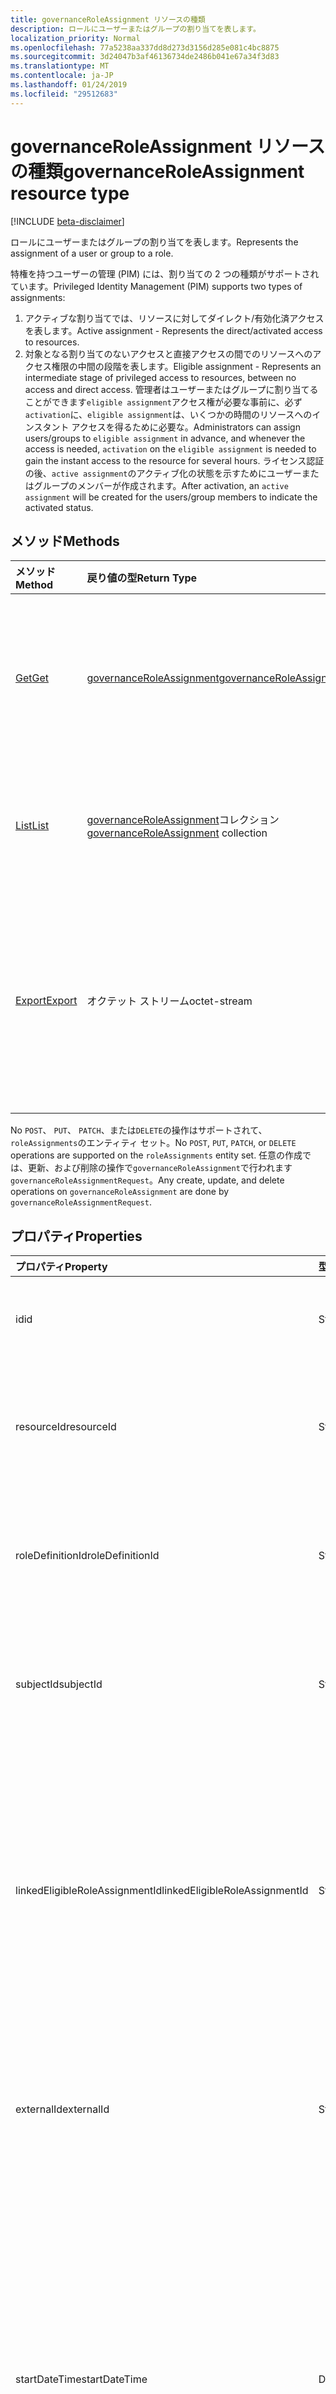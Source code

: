 ```yaml
---
title: governanceRoleAssignment リソースの種類
description: ロールにユーザーまたはグループの割り当てを表します。
localization_priority: Normal
ms.openlocfilehash: 77a5238aa337dd8d273d3156d285e081c4bc8875
ms.sourcegitcommit: 3d24047b3af46136734de2486b041e67a34f3d83
ms.translationtype: MT
ms.contentlocale: ja-JP
ms.lasthandoff: 01/24/2019
ms.locfileid: "29512683"
---
```

# <a name="governanceroleassignment-resource-type"></a><span data-ttu-id="f40a2-103">governanceRoleAssignment リソースの種類</span><span class="sxs-lookup"><span data-stu-id="f40a2-103">governanceRoleAssignment resource type</span></span>
[!INCLUDE [beta-disclaimer](../../includes/beta-disclaimer.md)]

<span data-ttu-id="f40a2-104">ロールにユーザーまたはグループの割り当てを表します。</span><span class="sxs-lookup"><span data-stu-id="f40a2-104">Represents the assignment of a user or group to a role.</span></span>

<span data-ttu-id="f40a2-105">特権を持つユーザーの管理 (PIM) には、割り当ての 2 つの種類がサポートされています。</span><span class="sxs-lookup"><span data-stu-id="f40a2-105">Privileged Identity Management (PIM) supports two types of assignments:</span></span>

1. <span data-ttu-id="f40a2-106">アクティブな割り当てでは、リソースに対してダイレクト/有効化済アクセスを表します。</span><span class="sxs-lookup"><span data-stu-id="f40a2-106">Active assignment - Represents the direct/activated access to resources.</span></span>
2. <span data-ttu-id="f40a2-107">対象となる割り当てのないアクセスと直接アクセスの間でのリソースへのアクセス権限の中間の段階を表します。</span><span class="sxs-lookup"><span data-stu-id="f40a2-107">Eligible assignment - Represents an intermediate stage of privileged access to resources, between no access and direct access.</span></span> <span data-ttu-id="f40a2-108">管理者はユーザーまたはグループに割り当てることができます`eligible assignment`アクセス権が必要な事前に、必ず`activation`に、`eligible assignment`は、いくつかの時間のリソースへのインスタント アクセスを得るために必要な。</span><span class="sxs-lookup"><span data-stu-id="f40a2-108">Administrators can assign users/groups to `eligible assignment` in advance, and whenever the access is needed, `activation` on the `eligible assignment` is needed to gain the instant access to the resource for several hours.</span></span> <span data-ttu-id="f40a2-109">ライセンス認証の後、`active assignment`のアクティブ化の状態を示すためにユーザーまたはグループのメンバーが作成されます。</span><span class="sxs-lookup"><span data-stu-id="f40a2-109">After activation, an `active assignment` will be created for the users/group members to indicate the activated status.</span></span>

## <a name="methods"></a><span data-ttu-id="f40a2-110">メソッド</span><span class="sxs-lookup"><span data-stu-id="f40a2-110">Methods</span></span>

| <span data-ttu-id="f40a2-111">メソッド</span><span class="sxs-lookup"><span data-stu-id="f40a2-111">Method</span></span>          | <span data-ttu-id="f40a2-112">戻り値の型</span><span class="sxs-lookup"><span data-stu-id="f40a2-112">Return Type</span></span> |<span data-ttu-id="f40a2-113">説明</span><span class="sxs-lookup"><span data-stu-id="f40a2-113">Description</span></span>|
|:------------|:--------|:--------|
|[<span data-ttu-id="f40a2-114">Get</span><span class="sxs-lookup"><span data-stu-id="f40a2-114">Get</span></span>](../api/governanceroleassignment-get.md) |  [<span data-ttu-id="f40a2-115">governanceRoleAssignment</span><span class="sxs-lookup"><span data-stu-id="f40a2-115">governanceRoleAssignment</span></span>](../resources/governanceroleassignment.md) |<span data-ttu-id="f40a2-116">ロール割り当てのエンティティのプロパティと関係を参照してください。</span><span class="sxs-lookup"><span data-stu-id="f40a2-116">Read properties and relationships of a role assignment entity.</span></span>|
|[<span data-ttu-id="f40a2-117">List</span><span class="sxs-lookup"><span data-stu-id="f40a2-117">List</span></span>](../api/governanceroleassignment-list.md) | <span data-ttu-id="f40a2-118">[governanceRoleAssignment](../resources/governanceroleassignment.md)コレクション</span><span class="sxs-lookup"><span data-stu-id="f40a2-118">[governanceRoleAssignment](../resources/governanceroleassignment.md) collection</span></span>|<span data-ttu-id="f40a2-119">リソースの役割の割り当ての一覧を表示します。</span><span class="sxs-lookup"><span data-stu-id="f40a2-119">List a collection of role assignments on a resource.</span></span> |
|[<span data-ttu-id="f40a2-120">Export</span><span class="sxs-lookup"><span data-stu-id="f40a2-120">Export</span></span>](../api/governanceroleassignment-export.md) | <span data-ttu-id="f40a2-121">オクテット ストリーム</span><span class="sxs-lookup"><span data-stu-id="f40a2-121">octet-stream</span></span> |<span data-ttu-id="f40a2-122">リソースの役割の割り当てのコレクションをダウンロードし、名前を付けて、`.csv`ファイルです。</span><span class="sxs-lookup"><span data-stu-id="f40a2-122">Download a collection of role assignments on a resource and save as a `.csv` file.</span></span>|

<span data-ttu-id="f40a2-123">No `POST`、 `PUT`、 `PATCH`、または`DELETE`の操作はサポートされて、`roleAssignments`のエンティティ セット。</span><span class="sxs-lookup"><span data-stu-id="f40a2-123">No `POST`, `PUT`, `PATCH`, or `DELETE` operations are supported on the `roleAssignments` entity set.</span></span> <span data-ttu-id="f40a2-124">任意の作成では、更新、および削除の操作で`governanceRoleAssignment`で行われます`governanceRoleAssignmentRequest`。</span><span class="sxs-lookup"><span data-stu-id="f40a2-124">Any create, update, and delete operations on `governanceRoleAssignment` are done by `governanceRoleAssignmentRequest`.</span></span>

## <a name="properties"></a><span data-ttu-id="f40a2-125">プロパティ</span><span class="sxs-lookup"><span data-stu-id="f40a2-125">Properties</span></span>
| <span data-ttu-id="f40a2-126">プロパティ</span><span class="sxs-lookup"><span data-stu-id="f40a2-126">Property</span></span>  | <span data-ttu-id="f40a2-127">型</span><span class="sxs-lookup"><span data-stu-id="f40a2-127">Type</span></span>      |<span data-ttu-id="f40a2-128">説明</span><span class="sxs-lookup"><span data-stu-id="f40a2-128">Description</span></span>|
|:----------|:----------|:----------|
|<span data-ttu-id="f40a2-129">id</span><span class="sxs-lookup"><span data-stu-id="f40a2-129">id</span></span>         |<span data-ttu-id="f40a2-130">String</span><span class="sxs-lookup"><span data-stu-id="f40a2-130">String</span></span>     |<span data-ttu-id="f40a2-131">役割の割り当ての ID です。</span><span class="sxs-lookup"><span data-stu-id="f40a2-131">The ID of the role assignment.</span></span> <span data-ttu-id="f40a2-132">GUID 形式であります。</span><span class="sxs-lookup"><span data-stu-id="f40a2-132">It is in GUID format.</span></span>|
|<span data-ttu-id="f40a2-133">resourceId</span><span class="sxs-lookup"><span data-stu-id="f40a2-133">resourceId</span></span> |<span data-ttu-id="f40a2-134">String</span><span class="sxs-lookup"><span data-stu-id="f40a2-134">String</span></span>     |<span data-ttu-id="f40a2-135">必須。</span><span class="sxs-lookup"><span data-stu-id="f40a2-135">Required.</span></span> <span data-ttu-id="f40a2-136">ロールの割り当てに関連付けられているリソースの ID です。</span><span class="sxs-lookup"><span data-stu-id="f40a2-136">The ID of the resource which the role assignment is associated with.</span></span> |
|<span data-ttu-id="f40a2-137">roleDefinitionId</span><span class="sxs-lookup"><span data-stu-id="f40a2-137">roleDefinitionId</span></span>|<span data-ttu-id="f40a2-138">String</span><span class="sxs-lookup"><span data-stu-id="f40a2-138">String</span></span>|<span data-ttu-id="f40a2-139">必須。</span><span class="sxs-lookup"><span data-stu-id="f40a2-139">Required.</span></span> <span data-ttu-id="f40a2-140">ロールの割り当てに関連付けられている役割の定義の ID です。</span><span class="sxs-lookup"><span data-stu-id="f40a2-140">The ID of the role definition which the role assignment is associated with.</span></span> |
|<span data-ttu-id="f40a2-141">subjectId</span><span class="sxs-lookup"><span data-stu-id="f40a2-141">subjectId</span></span>|<span data-ttu-id="f40a2-142">String</span><span class="sxs-lookup"><span data-stu-id="f40a2-142">String</span></span>       |<span data-ttu-id="f40a2-143">必須。</span><span class="sxs-lookup"><span data-stu-id="f40a2-143">Required.</span></span> <span data-ttu-id="f40a2-144">ロールの割り当てに関連付けられているサブジェクトの ID です。</span><span class="sxs-lookup"><span data-stu-id="f40a2-144">The ID of the subject which the role assignment is associated with.</span></span> |
|<span data-ttu-id="f40a2-145">linkedEligibleRoleAssignmentId</span><span class="sxs-lookup"><span data-stu-id="f40a2-145">linkedEligibleRoleAssignmentId</span></span>|<span data-ttu-id="f40a2-146">String</span><span class="sxs-lookup"><span data-stu-id="f40a2-146">String</span></span>|<span data-ttu-id="f40a2-147">場合は、`active assignment`のアクティブ化のために作成されると、 `eligible assignment`、その ID を表す`eligible assignment`です。値は、それ以外の場合、 `null`。</span><span class="sxs-lookup"><span data-stu-id="f40a2-147">If this is an `active assignment` and created due to activation on an `eligible assignment`, it represents the ID of that `eligible assignment`; Otherwise, the value is `null`.</span></span> |
|<span data-ttu-id="f40a2-148">externalId</span><span class="sxs-lookup"><span data-stu-id="f40a2-148">externalId</span></span>   |<span data-ttu-id="f40a2-149">String</span><span class="sxs-lookup"><span data-stu-id="f40a2-149">String</span></span>     |<span data-ttu-id="f40a2-150">外部 ID プロバイダーの役割の割り当てを識別するために使用されるリソースです。</span><span class="sxs-lookup"><span data-stu-id="f40a2-150">The external ID the resource that is used to identify the role assignment in the provider.</span></span>|
|<span data-ttu-id="f40a2-151">startDateTime</span><span class="sxs-lookup"><span data-stu-id="f40a2-151">startDateTime</span></span>|<span data-ttu-id="f40a2-152">DateTimeOffset</span><span class="sxs-lookup"><span data-stu-id="f40a2-152">DateTimeOffset</span></span>|<span data-ttu-id="f40a2-153">役割の割り当ての開始時刻。</span><span class="sxs-lookup"><span data-stu-id="f40a2-153">The start time of the role assignment.</span></span> <span data-ttu-id="f40a2-154">Timestamp 型は、ISO 8601 形式を使用して日付と時刻の情報を表し、常に UTC 時間です。</span><span class="sxs-lookup"><span data-stu-id="f40a2-154">The Timestamp type represents date and time information using ISO 8601 format and is always in UTC time.</span></span> <span data-ttu-id="f40a2-155">たとえば、2014 年 1 月 1 日午前 0 時 (UTC) は、次のようになります。`'2014-01-01T00:00:00Z'`</span><span class="sxs-lookup"><span data-stu-id="f40a2-155">For example, midnight UTC on Jan 1, 2014 would look like this: `'2014-01-01T00:00:00Z'`</span></span>|
|<span data-ttu-id="f40a2-156">endDateTime</span><span class="sxs-lookup"><span data-stu-id="f40a2-156">endDateTime</span></span>|<span data-ttu-id="f40a2-157">DateTimeOffset</span><span class="sxs-lookup"><span data-stu-id="f40a2-157">DateTimeOffset</span></span>|<span data-ttu-id="f40a2-158">非永続的なロールの割り当てでは、これは、時間とロールの割り当て、期限切れにします。</span><span class="sxs-lookup"><span data-stu-id="f40a2-158">For a non-permanent role assignment, this is the time when the role assignment will be expired.</span></span> <span data-ttu-id="f40a2-159">Timestamp 型は、ISO 8601 形式を使用して日付と時刻の情報を表し、常に UTC 時間です。</span><span class="sxs-lookup"><span data-stu-id="f40a2-159">The Timestamp type represents date and time information using ISO 8601 format and is always in UTC time.</span></span> <span data-ttu-id="f40a2-160">たとえば、2014 年 1 月 1 日午前 0 時 (UTC) は、次のようになります。`'2014-01-01T00:00:00Z'`</span><span class="sxs-lookup"><span data-stu-id="f40a2-160">For example, midnight UTC on Jan 1, 2014 would look like this: `'2014-01-01T00:00:00Z'`</span></span>|
|<span data-ttu-id="f40a2-161">assignmentState</span><span class="sxs-lookup"><span data-stu-id="f40a2-161">assignmentState</span></span>|<span data-ttu-id="f40a2-162">String</span><span class="sxs-lookup"><span data-stu-id="f40a2-162">String</span></span>  |<span data-ttu-id="f40a2-163">割り当ての状態です。</span><span class="sxs-lookup"><span data-stu-id="f40a2-163">The state of the assignment.</span></span> <span data-ttu-id="f40a2-164">値は、します。</span><span class="sxs-lookup"><span data-stu-id="f40a2-164">The value can be</span></span> <ul><li> <span data-ttu-id="f40a2-165">`Eligible`対象となる割り当ての</span><span class="sxs-lookup"><span data-stu-id="f40a2-165">`Eligible` for eligible assignment</span></span></li><li> <span data-ttu-id="f40a2-166">`Active`-直接割り当てられている場合`Active`管理者、またはユーザーが対象となる割り当ての有効化します。</span><span class="sxs-lookup"><span data-stu-id="f40a2-166">`Active` - if it is directly assigned `Active` by administrators, or activated on an eligible assignment by the users.</span></span></li></ul>|
|<span data-ttu-id="f40a2-167">memberType</span><span class="sxs-lookup"><span data-stu-id="f40a2-167">memberType</span></span>|<span data-ttu-id="f40a2-168">String</span><span class="sxs-lookup"><span data-stu-id="f40a2-168">String</span></span>      |<span data-ttu-id="f40a2-169">メンバーの型。</span><span class="sxs-lookup"><span data-stu-id="f40a2-169">The type of member.</span></span> <span data-ttu-id="f40a2-170">値を指定できます。</span><span class="sxs-lookup"><span data-stu-id="f40a2-170">The value can be:</span></span> <ul><li><span data-ttu-id="f40a2-171">`Inherited`ロールの割り当ては、親のリソースのスコープから継承します。</span><span class="sxs-lookup"><span data-stu-id="f40a2-171">`Inherited` - the role assignment is inherited from a parent resource scope</span></span></li><li><span data-ttu-id="f40a2-172">`Group`ロールの割り当ては継承されませんが、グループの割り当てのメンバーシップは、</span><span class="sxs-lookup"><span data-stu-id="f40a2-172">`Group`- the role assignment is not inherited, but comes from the membership of a group assignment</span></span></li><li><span data-ttu-id="f40a2-173">`User`-ロールの割り当ては、どちらも継承も割り当てをグループ化します。</span><span class="sxs-lookup"><span data-stu-id="f40a2-173">`User` - the role assignment is neither inherited nor from a group assignment.</span></span></li></ul>|


## <a name="relationships"></a><span data-ttu-id="f40a2-174">リレーションシップ</span><span class="sxs-lookup"><span data-stu-id="f40a2-174">Relationships</span></span>
| <span data-ttu-id="f40a2-175">リレーションシップ</span><span class="sxs-lookup"><span data-stu-id="f40a2-175">Relationship</span></span> | <span data-ttu-id="f40a2-176">型</span><span class="sxs-lookup"><span data-stu-id="f40a2-176">Type</span></span>   |<span data-ttu-id="f40a2-177">説明</span><span class="sxs-lookup"><span data-stu-id="f40a2-177">Description</span></span>|
|:---------------|:--------|:----------|
|<span data-ttu-id="f40a2-178">リソース</span><span class="sxs-lookup"><span data-stu-id="f40a2-178">resource</span></span>|[<span data-ttu-id="f40a2-179">governanceResource</span><span class="sxs-lookup"><span data-stu-id="f40a2-179">governanceResource</span></span>](../resources/governanceresource.md)|<span data-ttu-id="f40a2-180">読み取り専用です。</span><span class="sxs-lookup"><span data-stu-id="f40a2-180">Read-only.</span></span> <span data-ttu-id="f40a2-181">ロールの割り当てに関連付けられているリソースです。</span><span class="sxs-lookup"><span data-stu-id="f40a2-181">The resource associated with the role assignment.</span></span> |
|<span data-ttu-id="f40a2-182">roleDefinition</span><span class="sxs-lookup"><span data-stu-id="f40a2-182">roleDefinition</span></span>|[<span data-ttu-id="f40a2-183">governanceRoleDefinition</span><span class="sxs-lookup"><span data-stu-id="f40a2-183">governanceRoleDefinition</span></span>](../resources/governanceroledefinition.md)|<span data-ttu-id="f40a2-184">読み取り専用です。</span><span class="sxs-lookup"><span data-stu-id="f40a2-184">Read-only.</span></span> <span data-ttu-id="f40a2-185">ロールの割り当てに関連付けられているロールの定義。</span><span class="sxs-lookup"><span data-stu-id="f40a2-185">The role definition associated with the role assignment.</span></span> |
|<span data-ttu-id="f40a2-186">subject</span><span class="sxs-lookup"><span data-stu-id="f40a2-186">subject</span></span>|[<span data-ttu-id="f40a2-187">governanceSubject</span><span class="sxs-lookup"><span data-stu-id="f40a2-187">governanceSubject</span></span>](../resources/governancesubject.md)|<span data-ttu-id="f40a2-188">読み取り専用です。</span><span class="sxs-lookup"><span data-stu-id="f40a2-188">Read-only.</span></span> <span data-ttu-id="f40a2-189">ロールの割り当てに関連付けられている件名です。</span><span class="sxs-lookup"><span data-stu-id="f40a2-189">The subject associated with the role assignment.</span></span> |
|<span data-ttu-id="f40a2-190">linkedEligibleRoleAssignment</span><span class="sxs-lookup"><span data-stu-id="f40a2-190">linkedEligibleRoleAssignment</span></span>|[<span data-ttu-id="f40a2-191">governanceRoleAssignment</span><span class="sxs-lookup"><span data-stu-id="f40a2-191">governanceRoleAssignment</span></span>](../resources/governanceroleassignment.md)|<span data-ttu-id="f40a2-192">読み取り専用です。</span><span class="sxs-lookup"><span data-stu-id="f40a2-192">Read-only.</span></span> <span data-ttu-id="f40a2-193">場合は、`active assignment`のアクティブ化のために作成されると、 `eligible assignment`、そのオブジェクトを表す`eligible assignment`です。値は、それ以外の場合、 `null`。</span><span class="sxs-lookup"><span data-stu-id="f40a2-193">If this is an `active assignment` and created due to activation on an `eligible assignment`, it represents the object of that `eligible assignment`; Otherwise, the value is `null`.</span></span> |

## <a name="json-representation"></a><span data-ttu-id="f40a2-194">JSON 表記</span><span class="sxs-lookup"><span data-stu-id="f40a2-194">JSON representation</span></span>

<span data-ttu-id="f40a2-195">以下は、リソースの JSON 表記です。</span><span class="sxs-lookup"><span data-stu-id="f40a2-195">Here is a JSON representation of the resource.</span></span>


<!-- {
  "blockType": "resource",
  "optionalProperties": [

  ],
  "@odata.type": "microsoft.graph.governanceRoleAssignment"
}-->

```json
{
  "id": "String (identifier)",
  "resourceId": "String",
  "roleDefinitionId": "String",
  "subjectId": "String",
  "linkedEligibleRoleAssignmentId": "String",
  "externalId": "String",
  "startDateTime": "String (timestamp)",
  "endDateTime": "String (timestamp)",
  "assignmentState": "String",
  "memberType": "String",
}

```

<!-- uuid: 8fcb5dbc-d5aa-4681-8e31-b001d5168d79
2015-10-25 14:57:30 UTC -->
<!--
{
  "type": "#page.annotation",
  "description": "governanceRoleAssignment",
  "keywords": "",
  "section": "documentation",
  "tocPath": "",
  "suppressions": [
    "Error: /api-reference/beta/resources/governanceroleassignment.md:\r\n      Exception processing links.\r\n    System.ArgumentException: Link Definition was null. Link text: !INCLUDE [beta-disclaimer](../../includes/beta-disclaimer.md)\r\n      at ApiDoctor.Validation.DocFile.get_LinkDestinations()\r\n      at ApiDoctor.Validation.DocSet.ValidateLinks(Boolean includeWarnings, String[] relativePathForFiles, IssueLogger issues, Boolean requireFilenameCaseMatch, Boolean printOrphanedFiles)"
  ]
}
-->
